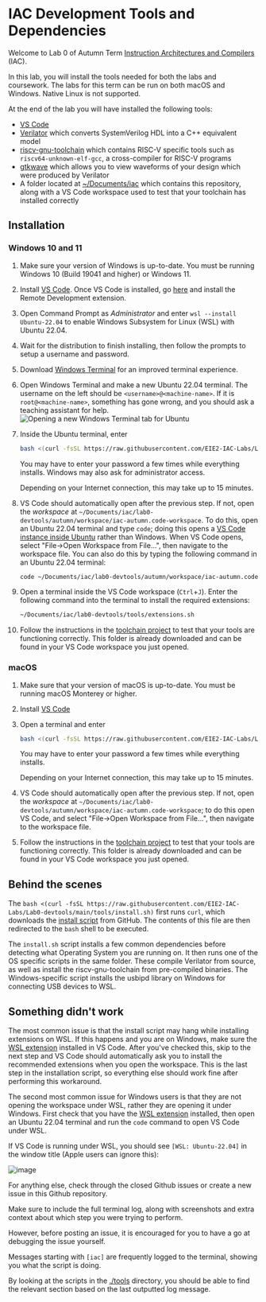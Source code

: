 # IAC Development Tools and Dependencies

Welcome to Lab 0 of Autumn Term [Instruction Architectures and Compilers](http://intranet.ee.ic.ac.uk/electricalengineering/eecourses_t4/course_content.asp?c=ELEC50010&s=I2) (IAC).

In this lab, you will install the tools needed for both the labs and coursework. The labs for this term can be run on both macOS and Windows. Native Linux is not supported.

At the end of the lab you will have installed the following tools:

- [VS Code](https://code.visualstudio.com/Download)
- [Verilator](https://github.com/verilator/verilator) which converts SystemVerilog HDL into a C++ equivalent model
- [riscv-gnu-toolchain](https://github.com/riscv-collab/riscv-gnu-toolchain) which contains RISC-V specific tools such as `riscv64-unknown-elf-gcc`, a cross-compiler for RISC-V programs
- [gtkwave](http://gtkwave.sourceforge.net/) which allows you to view waveforms of your design which were produced by Verilator
- A folder located at [~/Documents/iac](~/Documents/iac) which contains this repository, along with a VS Code workspace used to test that your toolchain has installed correctly

## Installation

### Windows 10 and 11

1) Make sure your version of Windows is up-to-date. You must be running Windows 10 (Build 19041 and higher) or Windows 11.
2) Install [VS Code](https://code.visualstudio.com/Download). Once VS Code is installed, go [here](https://marketplace.visualstudio.com/items?itemName=ms-vscode-remote.vscode-remote-extensionpack) and install the Remote Development extension.
3) Open Command Prompt as *Administrator* and enter `wsl --install Ubuntu-22.04` to enable Windows Subsystem for Linux (WSL) with Ubuntu 22.04.
4) Wait for the distribution to finish installing, then follow the prompts to setup a username and password.
5) Download [Windows Terminal](https://aka.ms/terminal) for an improved terminal experience.
6) Open Windows Terminal and make a new Ubuntu 22.04 terminal. The username on the left should be `<username>@<machine-name>`. If it is `root@<machine-name>`, something has gone wrong, and you should ask a teaching assistant for help.
   ![Opening a new Windows Terminal tab for Ubuntu](./images/wsl_install.png)
7) Inside the Ubuntu terminal, enter

    ```bash
    bash <(curl -fsSL https://raw.githubusercontent.com/EIE2-IAC-Labs/Lab0-devtools/main/tools/install.sh)
    ```

    You may have to enter your password a few times while everything installs. Windows may also ask for administrator access.

    Depending on your Internet connection, this may take up to 15 minutes.
8) VS Code should automatically open after the previous step. If not, open the *workspace* at `~/Documents/iac/lab0-devtools/autumn/workspace/iac-autumn.code-workspace`. To do this, open an Ubuntu 22.04 terminal and type `code`; doing this opens a [VS Code instance inside Ubuntu](https://code.visualstudio.com/docs/remote/wsl#_getting-started) rather than Windows. When VS Code opens, select "File->Open Workspace from File...", then navigate to the workspace file. You can also do this by typing the following command in an Ubuntu 22.04 terminal:

   ```bash
   code ~/Documents/iac/lab0-devtools/autumn/workspace/iac-autumn.code-workspace
   ```

9) Open a terminal inside the VS Code workspace (`Ctrl`+`J`). Enter the following command into the terminal to install the required extensions:

    ```bash
    ~/Documents/iac/lab0-devtools/tools/extensions.sh
    ```

10) Follow the instructions in the [toolchain project](https://github.com/EIE2-IAC-Labs/Lab0-devtools/blob/main/autumn/workspace/toolchain) to test that your tools are functioning correctly. This folder is already downloaded and can be found in your VS Code workspace you just opened.

### macOS

1) Make sure that your version of macOS is up-to-date. You must be running macOS Monterey or higher.
2) Install [VS Code](https://code.visualstudio.com/Download)
3) Open a terminal and enter

    ```bash
    bash <(curl -fsSL https://raw.githubusercontent.com/EIE2-IAC-Labs/Lab0-devtools/main/tools/install.sh)
    ```

    You may have to enter your password a few times while everything installs.

    Depending on your Internet connection, this may take up to 15 minutes.
4) VS Code should automatically open after the previous step. If not, open the *workspace* at `~/Documents/iac/lab0-devtools/autumn/workspace/iac-autumn.code-workspace`; to do this open VS Code, and select "File->Open Workspace from File...", then navigate to the workspace file.
5) Follow the instructions in the [toolchain project](https://github.com/EIE2-IAC-Labs/Lab0-devtools/blob/main/autumn/workspace/toolchain) to test that your tools are functioning correctly. This folder is already downloaded and can be found in your VS Code workspace you just opened.

## Behind the scenes

The `bash <(curl -fsSL https://raw.githubusercontent.com/EIE2-IAC-Labs/Lab0-devtools/main/tools/install.sh)` first runs `curl`, which downloads the [install script](./tools/install.sh) from GitHub. The contents of this file are then redirected to the `bash` shell to be executed.

The `install.sh` script installs a few common dependencies before detecting what Operating System you are running on. It then runs one of the OS specific scripts in the same folder. These  compile Verilator from source, as well as install the riscv-gnu-toolchain from pre-compiled binaries. The Windows-specific script installs the usbipd library on Windows for connecting USB devices to WSL.

## Something didn't work

The most common issue is that the install script may hang while installing extensions on WSL. If this happens and you are on Windows, make sure the [WSL extension](https://marketplace.visualstudio.com/items?itemName=ms-vscode-remote.vscode-remote-extensionpack) installed in VS Code. After you've checked this, skip to the next step and VS Code should automatically ask you to install the recommended extensions when you open the workspace. This is the last step in the installation script, so everything else should work fine after performing this workaround.

The second most common issue for Windows users is that they are not opening the workspace under WSL, rather they are opening it under Windows. First check that you have the [WSL extension](https://marketplace.visualstudio.com/items?itemName=ms-vscode-remote.vscode-remote-extensionpack) installed, then open an Ubuntu 22.04 terminal and run the `code` command to open VS Code under WSL.

If VS Code is running under WSL, you should see `[WSL: Ubuntu-22.04]` in the window title (Apple users can ignore this):

![image](https://user-images.githubusercontent.com/1413854/196061022-afe07888-2956-4c38-8702-e99b246be5cb.png)

For anything else, check through the closed Github issues or create a new issue in this Github repository.

Make sure to include the full terminal log, along with screenshots and extra
context about which step you were trying to perform.

However, before posting an issue, it is encouraged for you to have a go at
debugging the issue yourself.

Messages starting with `[iac]` are frequently
logged to the terminal, showing you what the script is doing.

By looking at the scripts in the [./tools](tools) directory, you should be able
to find the relevant section based on the last outputted log message.
